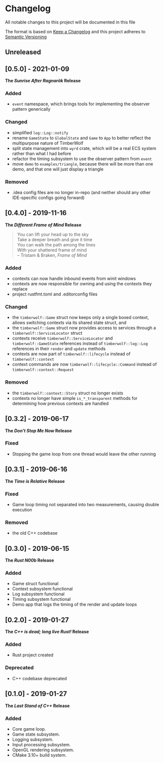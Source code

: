 # Changelog
All notable changes to this project will be documented in this file

The format is based on [Keep a Changelog](https://keepachangelog.com/en/1.0.0/)
and this project adheres to [Semantic Versioning](https://semver.org/spec/v2.0.0.html)

## Unreleased

## [0.5.0] - 2021-01-09
**The *Sunrise After Ragnarök* Release**

### Added
- `event` namespace, which brings tools for implementing the observer pattern generically

### Changed
- simplified `log::Log::notify`
- rename `GameState` to `GlobalState` and `Game` to `App` to better reflect the multipurpose nature of TimberWolf
- split state management into `wyrd` crate, which will be a real ECS system rather than what I had before
- refactor the timing subsystem to use the observer pattern from `event`
- move `demo` to `examples/triangle`, because there will be more than one demo, and that one will just display a triangle

### Removed
- .idea config files are no longer in-repo (and neither should any other IDE-specific configs going forward)

## [0.4.0] - 2019-11-16
**The *Different Frame of Mind* Release**
> You can lift your head up to the sky   <br />
> Take a deeper breath and give it time  <br />
> You can walk the path among the lines  <br />
> With your shattered frame of mind      <br />
> &ndash; Tristam & Braken, *Frame of Mind*

### Added
- contexts can now handle inbound events from winit windows
- contexts are now responsible for owning and using the contexts they replace
- project rustfmt.toml and .editorconfig files

### Changed
- the `timberwolf::Game` struct now keeps only a single boxed context, allows switching contexts via its shared state struct, and
- the `timberwolf::Game` struct now provides access to services through a `timberwolf::ServiceLocator` struct
- contexts receive `timberwolf::ServiceLocator` and `timberwolf::GameState` references instead of `timberwolf::log::Log` references in their `render` and `update` methods
- contexts are now part of `timberwolf::lifecycle` instead of `timberwolf::context`
- context commands are now `timberwolf::lifecycle::Command` instead of `timberwolf::context::Request`

### Removed
- the `timberwolf::context::Story` struct no longer exists
- contexts no longer have simple `is_*_transparent` methods for determining how previous contexts are handled

## [0.3.2] - 2019-06-17
**The *Don't Stop Me Now* Release**

### Fixed
- Stopping the game loop from one thread would leave the other running


## [0.3.1] - 2019-06-16
**The *Time is Relative* Release**

### Fixed
- Game loop timing not separated into two measurements, causing double execution

### Removed
- the old C++ codebase


## [0.3.0] - 2019-06-15
**The *Rust N00b* Release**

### Added
- Game struct functional
- Context subsystem functional
- Log subsystem functional
- Timing subsystem functional
- Demo app that logs the timing of the render and update loops


## [0.2.0] - 2019-01-27
**The *C++ is dead; long live Rust!* Release**

### Added
- Rust project created

### Deprecated
- C++ codebase deprecated


## [0.1.0] - 2019-01-27
**The *Last Stand of C++* Release**

### Added
- Core game loop.
- Game state subsystem.
- Logging subsystem.
- Input processing subsystem.
- OpenGL rendering subsystem.
- CMake 3.10+ build system.
